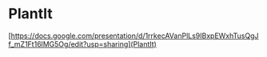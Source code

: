 # PlantIt

[https://docs.google.com/presentation/d/1rrkecAVanPlLs9IBxpEWxhTusQgJf_mZ1Ft16lMG5Og/edit?usp=sharing](PlantIt)

